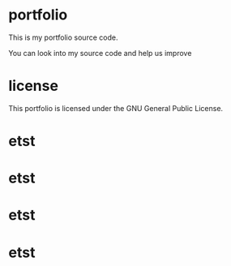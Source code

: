 # portfolio
This is my portfolio source code. 

You can look into my source code and help us improve

# license
This portfolio is licensed under the GNU General Public License.
# etst
# etst
# etst
# etst
